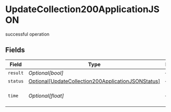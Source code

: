 # UpdateCollection200ApplicationJSON

successful operation


## Fields

| Field                                                                                                                     | Type                                                                                                                      | Required                                                                                                                  | Description                                                                                                               |
| ------------------------------------------------------------------------------------------------------------------------- | ------------------------------------------------------------------------------------------------------------------------- | ------------------------------------------------------------------------------------------------------------------------- | ------------------------------------------------------------------------------------------------------------------------- |
| `result`                                                                                                                  | *Optional[bool]*                                                                                                          | :heavy_minus_sign:                                                                                                        | N/A                                                                                                                       |
| `status`                                                                                                                  | [Optional[UpdateCollection200ApplicationJSONStatus]](../../models/operations/updatecollection200applicationjsonstatus.md) | :heavy_minus_sign:                                                                                                        | N/A                                                                                                                       |
| `time`                                                                                                                    | *Optional[float]*                                                                                                         | :heavy_minus_sign:                                                                                                        | Time spent to process this request                                                                                        |